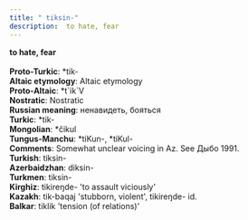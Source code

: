 ```yaml
---
title: " tiksin-"
description:  to hate, fear
---
```

<p data-pagefind-weight="0.5">
<strong> to hate, fear</strong><br><br>
<strong>Proto-Turkic</strong>:  *tik-<br>
<strong>Altaic etymology</strong>:  Altaic etymology<br>
<strong> Proto-Altaic</strong>:  *t`ik`V<br>
<strong>Nostratic</strong>:  Nostratic<br>
<strong>Russian meaning</strong>:  ненавидеть, бояться<br>
<strong>Turkic</strong>:  *tik-<br>
<strong>Mongolian</strong>:  *čikul<br>
<strong>Tungus-Manchu</strong>:  *tiKun-, *tiKul-<br>
<strong>Comments</strong>:  Somewhat unclear voicing in Az. See Дыбо 1991.<br>
<strong>Turkish</strong>:  tiksin-<br>
<strong>Azerbaidzhan</strong>:  diksin-<br>
<strong>Turkmen</strong>:  tiksin-<br>
<strong>Kirghiz</strong>:  tikireŋde- 'to assault viciously'<br>
<strong>Kazakh</strong>:  tik-baqaj 'stubborn, violent', tikireŋde- id.<br>
<strong>Balkar</strong>:  tiklik 'tension (of relations)'<br>

</p>
